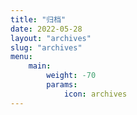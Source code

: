 ```yaml
---
title: "归档"
date: 2022-05-28
layout: "archives"
slug: "archives"
menu:
    main:
        weight: -70
        params: 
            icon: archives
---
```


